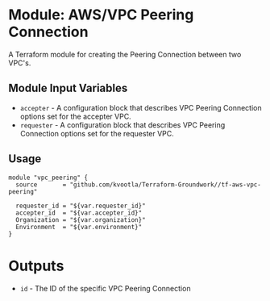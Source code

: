 Module: AWS/VPC Peering Connection
==================================

A Terraform module for creating the Peering Connection between two VPC's.

Module Input Variables
----------------------
- `accepter` - A configuration block that describes VPC Peering Connection options set for the accepter VPC.
- `requester` - A configuration block that describes VPC Peering Connection options set for the requester VPC.


Usage
-----

```hcl
module "vpc_peering" {
  source       = "github.com/kvootla/Terraform-Groundwork//tf-aws-vpc-peering"

  requester_id = "${var.requester_id}"
  accepter_id  = "${var.accepter_id}"
  Organization = "${var.organization}"
  Environment  = "${var.environment}"
}
```

Outputs
=======

- `id` - The ID of the specific VPC Peering Connection
